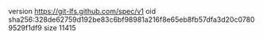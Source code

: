 version https://git-lfs.github.com/spec/v1
oid sha256:328de62759d192be83c6bf98981a216f8e65eb8fb57dfa3d20c07809529f1df9
size 11415
